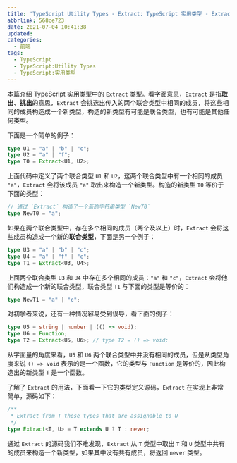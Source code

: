 ```yaml
---
title: 'TypeScript Utility Types - Extract: TypeScript 实用类型 - Extract'
abbrlink: 568ce723
date: 2021-07-04 10:41:38
updated:
categories:
  - 前端
tags:
  - TypeScript
  - TypeScript:Utility Types
  - TypeScript:实用类型
---
```


本篇介绍 TypeScript 实用类型中的 `Extract` 类型。看字面意思，`Extract` 是指**取出**、**挑出**的意思，`Extract` 会挑选出传入的两个联合类型中相同的成员，将这些相同的成员构造成一个新类型，构造的新类型有可能是联合类型，也有可能是其他任何类型。

下面是一个简单的例子：

```typescript
type U1 = "a" | "b" | "c";
type U2 = "a" | "f";
type T0 = Extract<U1, U2>;
```

<!-- more -->

上面代码中定义了两个联合类型 `U1` 和 `U2`，这两个联合类型中有一个相同的成员 `"a"`，`Extract` 会将该成员 `"a"` 取出来构造一个新类型。构造的新类型 `T0` 等价于下面的类型：

```typescript
// 通过 `Extract` 构造了一个新的字符串类型 `NewT0`
type NewT0 = "a";
```

如果在两个联合类型中，存在多个相同的成员（两个及以上）时，`Extract` 会将这些成员构造成一个新的**联合类型**，下面是另一个例子：

```typescript
type U3 = "a" | "b" | "c";
type U4 = "a" | "f" | "c";
type T1 = Extract<U3, U4>;
```

上面两个联合类型 `U3` 和 `U4` 中存在多个相同的成员：`"a"` 和 `"c"`，`Extract` 会将他们构造成一个新的联合类型，联合类型 `T1` 与下面的类型是等价的：

```typescript
type NewT1 = "a" | "c";
```

对初学者来说，还有一种情况容易受到误导，看下面的例子：

```typescript
type U5 = string | number | (() => void);
type U6 = Function;
type T2 = Extract<U5, U6>; // type T2 = () => void;
```

从字面量的角度来看，`U5` 和 `U6` 两个联合类型中并没有相同的成员，但是从类型角度来说 `() => void` 表示的是一个函数，它的类型与 `Function` 是等价的，因此构造出的新类型 `T` 是一个函数。

了解了 `Extract` 的用法，下面看一下它的类型定义源码，`Extract` 在实现上非常简单，源码如下：

```typescript
/**
 * Extract from T those types that are assignable to U
 */
type Extract<T, U> = T extends U ? T : never;
```

通过 `Extract` 的源码我们不难发现，`Extract` 从 `T` 类型中取出 `T` 和 `U` 类型中共有的成员来构造一个新类型，如果其中没有共有成员，将返回 `never` 类型。
